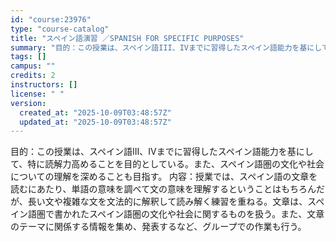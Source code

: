 ```yaml
---
id: "course:23976"
type: "course-catalog"
title: "スペイン語演習 ／SPANISH FOR SPECIFIC PURPOSES"
summary: "目的：この授業は、スペイン語III、IVまでに習得したスペイン語能力を基にして、特に読解力高めることを目的としている。また、スペイン語圏の文化や社会についての理解を深めることも目指す。 内容：授業では、スペイン語の文章を読むにあたり、単語の…"
tags: []
campus: ""
credits: 2
instructors: []
license: " "
version:
  created_at: "2025-10-09T03:48:57Z"
  updated_at: "2025-10-09T03:48:57Z"
---
```


目的：この授業は、スペイン語III、IVまでに習得したスペイン語能力を基にして、特に読解力高めることを目的としている。また、スペイン語圏の文化や社会についての理解を深めることも目指す。 内容：授業では、スペイン語の文章を読むにあたり、単語の意味を調べて文の意味を理解するということはもちろんだが、長い文や複雑な文を文法的に解釈して読み解く練習を重ねる。文章は、スペイン語圏で書かれたスペイン語圏の文化や社会に関するものを扱う。また、文章のテーマに関係する情報を集め、発表するなど、グループでの作業も行う。
